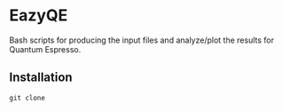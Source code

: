 # EazyQE
Bash scripts for producing the input files and analyze/plot the results for Quantum Espresso.

## Installation
```
git clone 
